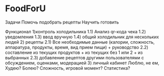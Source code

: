 # FoodForU

Задачи
Помочь подобрать рецепты
Научить готовить

Функционал
1)контроль холодильника
1.1) Анализ qr-кода чека
1.2) уведомления
1.3) ввод вручную
1.4) общий холодильник для нескольких людей
2) рецепты 
2.1) Все необходимые данные (калории, сложность, аппаратура, продукты, время, вид прием пищи) + руководство
2.2) составление из текущих продуктов + из текущих без 1 или 2 + из выбранных
2.3) добавление рецептов другими пользователями с обсуждением, оценками, модерацией 
3) личный кабинет
Люблю, не ем, Худею? Болею? Сложность, игровой момент? Статистика?
